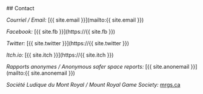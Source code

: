 <section id="contact" class="content-section text-center">
<div class="row">
<div class="col-lg-8 col-lg-offset-2" markdown="1">
## Contact

*Courriel / Email:* [{{ site.email }}](mailto:{{ site.email }})

*Facebook:* [{{ site.fb }}](https://{{ site.fb }})

*Twitter:* [{{ site.twitter }}](https://{{ site.twitter }})

*Itch.io:* [{{ site.itch }}](https://{{ site.itch }})

*Rapports anonymes / Anonymous safer space reports:* [{{ site.anonemail }}](mailto:{{ site.anonemail }})

*Société Ludique du Mont Royal / Mount Royal Game Society:* [mrgs.ca](http://mrgs.ca/)

</div>
